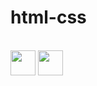 # html-css

<div style="display: inline-block;"><br>
 <img width="40px" src="https://cdn.jsdelivr.net/gh/devicons/devicon/icons/html5/html5-original.svg" />

 <img width="40px" src="https://cdn.jsdelivr.net/gh/devicons/devicon/icons/css3/css3-original.svg" />         
</div>
          
